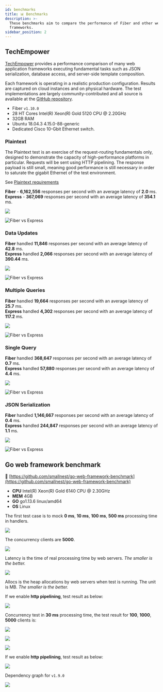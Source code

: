 ```yaml
---
id: benchmarks
title: 📊 Benchmarks
description: >-
  These benchmarks aim to compare the performance of Fiber and other web
  frameworks.
sidebar_position: 2
---
```


## TechEmpower

[TechEmpower](https://www.techempower.com/benchmarks/#section=data-r19&hw=ph&test=composite) provides a performance comparison of many web application frameworks executing fundamental tasks such as JSON serialization, database access, and server-side template composition.

Each framework is operating in a realistic production configuration. Results are captured on cloud instances and on physical hardware. The test implementations are largely community-contributed and all source is available at the [GitHub repository](https://github.com/TechEmpower/FrameworkBenchmarks).

* Fiber `v1.10.0`
* 28 HT Cores Intel\(R\) Xeon\(R\) Gold 5120 CPU @ 2.20GHz
* 32GB RAM
* Ubuntu 18.04.3 4.15.0-88-generic
* Dedicated Cisco 10-Gbit Ethernet switch.

### Plaintext

The Plaintext test is an exercise of the request-routing fundamentals only, designed to demonstrate the capacity of high-performance platforms in particular. Requests will be sent using HTTP pipelining. The response payload is still small, meaning good performance is still necessary in order to saturate the gigabit Ethernet of the test environment.

See [Plaintext requirements](https://github.com/TechEmpower/FrameworkBenchmarks/wiki/Project-Information-Framework-Tests-Overview#single-database-query)

**Fiber** - **6,162,556** responses per second with an average latency of **2.0** ms.  
**Express** - **367,069** responses per second with an average latency of **354.1** ms.

![](/img/plaintext.png)

![Fiber vs Express](/img/plaintext_express.png)

### Data Updates

**Fiber** handled **11,846** responses per second with an average latency of **42.8** ms.  
**Express** handled **2,066** responses per second with an average latency of **390.44** ms.

![](/img/data_updates.png)

![Fiber vs Express](/img/multiple_queries_express.png)

### Multiple Queries

**Fiber** handled **19,664** responses per second with an average latency of **25.7** ms.  
**Express** handled **4,302** responses per second with an average latency of **117.2** ms.

![](/img/multiple_queries.png)

![Fiber vs Express](/img/multiple_queries_express.png)

### Single Query

**Fiber** handled **368,647** responses per second with an average latency of **0.7** ms.  
**Express** handled **57,880** responses per second with an average latency of **4.4** ms.

![](/img/single_query.png)

![Fiber vs Express](/img/single_query_express.png)

### JSON Serialization

**Fiber** handled **1,146,667** responses per second with an average latency of **0.4** ms.  
**Express** handled **244,847** responses per second with an average latency of **1.1** ms.

![](/img/json.png)

![Fiber vs Express](/img/json_express.png)

## Go web framework benchmark

🔗 [https://github.com/smallnest/go-web-framework-benchmark](https://github.com/smallnest/go-web-framework-benchmark)

* **CPU** Intel\(R\) Xeon\(R\) Gold 6140 CPU @ 2.30GHz
* **MEM** 4GB
* **GO** go1.13.6 linux/amd64
* **OS** Linux

The first test case is to mock **0 ms**, **10 ms**, **100 ms**, **500 ms** processing time in handlers.

![](/img/benchmark.png)

The concurrency clients are **5000**.

![](/img/benchmark_latency.png)

Latency is the time of real processing time by web servers. _The smaller is the better._

![](/img/benchmark_alloc.png)

Allocs is the heap allocations by web servers when test is running. The unit is MB. _The smaller is the better._

If we enable **http pipelining**, test result as below:

![](/img/benchmark-pipeline.png)

Concurrency test in **30 ms** processing time, the test result for **100**, **1000**, **5000** clients is:

![](/img/concurrency.png)

![](/img/concurrency_latency.png)

![](/img/concurrency_alloc.png)

If we enable **http pipelining**, test result as below:

![](/img/concurrency-pipeline.png)

Dependency graph for `v1.9.0`

![](/img/graph.svg)
